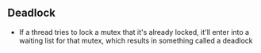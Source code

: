 ## Deadlock
- If a thread tries to lock a mutex that it's already locked, it'll enter into a waiting list for that mutex, which results in something called a deadlock 



